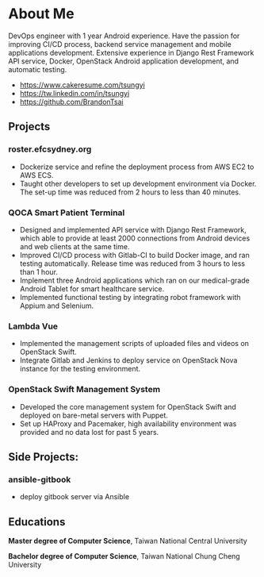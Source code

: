# About Me

DevOps engineer with 1 year Android experience. Have the passion for improving CI/CD process, backend service management and mobile applications development. Extensive experience in Django Rest Framework API service, Docker, OpenStack Android application development, and automatic testing. 

* https://www.cakeresume.com/tsungyi
* https://tw.linkedin.com/in/tsungyi
* https://github.com/BrandonTsai

## Projects

### roster.efcsydney.org
- Dockerize service and refine the deployment process from AWS EC2 to AWS ECS. 
- Taught other developers to set up development environment via Docker. The set-up time was reduced from 2 hours to less than 40 minutes.  

### QOCA Smart Patient Terminal
- Designed and implemented API service with Django Rest Framework, which able to provide at least 2000 connections from Android devices and web clients at the same time. 
- Improved CI/CD process with Gitlab-CI to build Docker image, and ran testing automatically. Release time was reduced from 3 hours to less than 1 hour. 
- Implement three Android applications which ran on our medical-grade Android Tablet for smart healthcare service. 
- Implemented functional testing by integrating robot framework with Appium and Selenium.

### Lambda Vue
- Implemented the management scripts of uploaded files and videos on OpenStack Swift. 
- Integrate Gitlab and Jenkins to deploy service on OpenStack Nova instance for the testing environment.  

### OpenStack Swift Management System
- Developed the core management system for OpenStack Swift and deployed on bare-metal servers with Puppet. 
- Set up HAProxy and Pacemaker, high availability environment was provided and no data lost for past 5 years.


## Side Projects:

### ansible-gitbook
- deploy gitbook server via Ansible

## Educations

**Master degree of Computer Science**, Taiwan National Central University

**Bachelor degree of Computer Science**, Taiwan National Chung Cheng University 